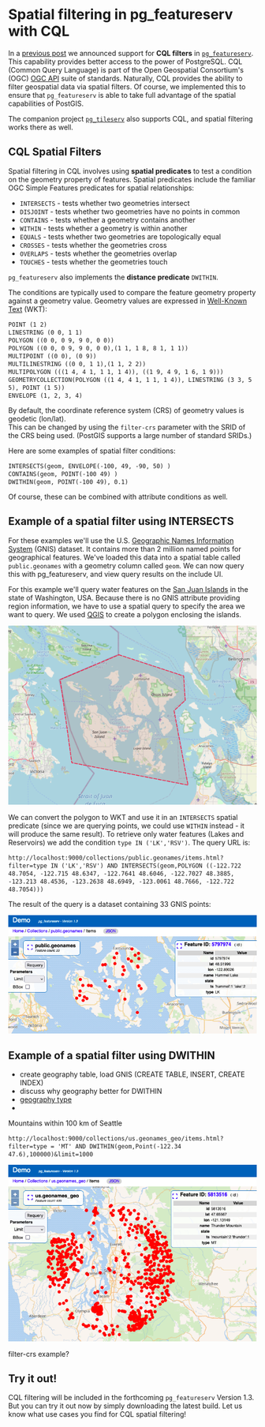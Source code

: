 # Spatial filtering in pg_featureserv with CQL 

In a [previous post](https://blog.crunchydata.com/blog/cql-filtering-in-pg_featureserv) 
we announced support for **CQL filters** in [`pg_featureserv`](https://github.com/CrunchyData/pg_featureserv).
This capability provides better access to the power of PostgreSQL.
CQL (Common Query Language) is part of the Open Geospatial Consortium's (OGC)
[OGC API](https://ogcapi.ogc.org/#standards) suite of standards.
Naturally, CQL provides the ability to filter geospatial data via spatial filters.
Of course, we implemented this to ensure that `pg_featureserv` is able to take full advantage of 
the spatial capabilities of PostGIS.

The companion project [`pg_tileserv`](https://github.com/CrunchyData/pg_tileserv) also supports CQL, 
and spatial filtering works there as well.

## CQL Spatial Filters

Spatial filtering in CQL involves using **spatial predicates** to test a condition on the geometry property of features.
Spatial predicates include the familiar OGC Simple Features predicates for spatial relationships:

* `INTERSECTS` - tests whether two geometries intersect
* `DISJOINT` - tests whether two geometries have no points in common
* `CONTAINS` - tests whether a geometry contains another
* `WITHIN` - tests whether a geometry is within another
* `EQUALS` - tests whether two geometries are topologically equal
* `CROSSES` - tests whether the geometries cross
* `OVERLAPS` - tests whether the geometries overlap
* `TOUCHES` - tests whether the geometries touch

`pg_featureserv` also implements the **distance predicate** `DWITHIN`.

The conditions are typically used to compare the feature geometry property against a geometry value. 
Geometry values are expressed in [Well-Known Text](https://en.wikipedia.org/wiki/Well-known_text_representation_of_geometry) (WKT):

```
POINT (1 2)
LINESTRING (0 0, 1 1)
POLYGON ((0 0, 0 9, 9 0, 0 0))
POLYGON ((0 0, 0 9, 9 0, 0 0),(1 1, 1 8, 8 1, 1 1))
MULTIPOINT ((0 0), (0 9))
MULTILINESTRING ((0 0, 1 1),(1 1, 2 2))
MULTIPOLYGON (((1 4, 4 1, 1 1, 1 4)), ((1 9, 4 9, 1 6, 1 9)))
GEOMETRYCOLLECTION(POLYGON ((1 4, 4 1, 1 1, 1 4)), LINESTRING (3 3, 5 5), POINT (1 5))
ENVELOPE (1, 2, 3, 4)
```
By default, the coordinate reference system (CRS) of geometry values is geodetic (lon/lat).  
This can be changed by using the `filter-crs` parameter with the SRID of the CRS being used.
(PostGIS supports a large number of standard SRIDs.)

Here are some examples of spatial filter conditions:
```
INTERSECTS(geom, ENVELOPE(-100, 49, -90, 50) )
CONTAINS(geom, POINT(-100 49) )
DWITHIN(geom, POINT(-100 49), 0.1)
```
Of course, these can be combined with attribute conditions as well.

## Example of a spatial filter using INTERSECTS

For these examples we'll use the U.S. [Geographic Names Information System](https://en.wikipedia.org/wiki/Geographic_Names_Information_System) (GNIS) dataset.
It contains more than 2 million named points for geographical features.
We've loaded this data into a spatial table called `public.geonames` with a geometry column called `geom`.
We can now query this with pg_featureserv, and view query results on the include UI.

For this example we'll query water features on the [San Juan Islands](https://en.wikipedia.org/wiki/San_Juan_Islands)
in the state of Washington, USA.
Because there is no GNIS attribute providing region information, we have to use a spatial query
to specify the area we want to query.
We used [QGIS](https://www.qgis.org) to create a polygon enclosing the islands.

![](pgfs-cql-spatial-sanjuan-polygon.png)

We can convert the polygon to WKT and use it in an `INTERSECTS` spatial predicate
(since we are querying points, we could use `WITHIN` instead - it will produce the same result).
To retrieve only water features (Lakes and Reservoirs) we add the condition `type IN ('LK','RSV')`.
The query URL is:
```
http://localhost:9000/collections/public.geonames/items.html?filter=type IN ('LK','RSV') AND INTERSECTS(geom,POLYGON ((-122.722 48.7054, -122.715 48.6347, -122.7641 48.6046, -122.7027 48.3885, -123.213 48.4536, -123.2638 48.6949, -123.0061 48.7666, -122.722 48.7054)))
```
The result of the query is a dataset containing 33 GNIS points:

![](pgfs-cql-spatial-sanjuan-lkrsv.png)

## Example of a spatial filter using DWITHIN

- create geography table, load GNIS (CREATE TABLE, INSERT, CREATE INDEX)
- discuss why geography better for DWITHIN
- [geography type](https://blog.crunchydata.com/blog/postgis-and-the-geography-type)
- 
Mountains within 100 km of Seattle
```
http://localhost:9000/collections/us.geonames_geo/items.html?filter=type = 'MT' AND DWITHIN(geom,Point(-122.34 47.6),100000)&limit=1000
```
![](pgfs-cql-spatial-dwithin-mt.png)

filter-crs example?


## Try it out!

CQL filtering will be included in the forthcoming `pg_featureserv` Version 1.3.
But you can try it out now by simply downloading the latest build. 
Let us know what use cases you find for CQL spatial filtering!

